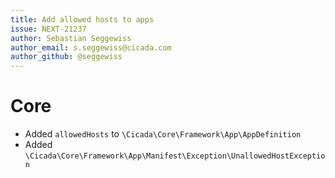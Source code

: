 ```yaml
---
title: Add allowed hosts to apps
issue: NEXT-21237
author: Sebastian Seggewiss
author_email: s.seggewiss@cicada.com
author_github: @seggewiss
---
```

# Core
* Added `allowedHosts` to `\Cicada\Core\Framework\App\AppDefinition`
* Added `\Cicada\Core\Framework\App\Manifest\Exception\UnallowedHostException`
